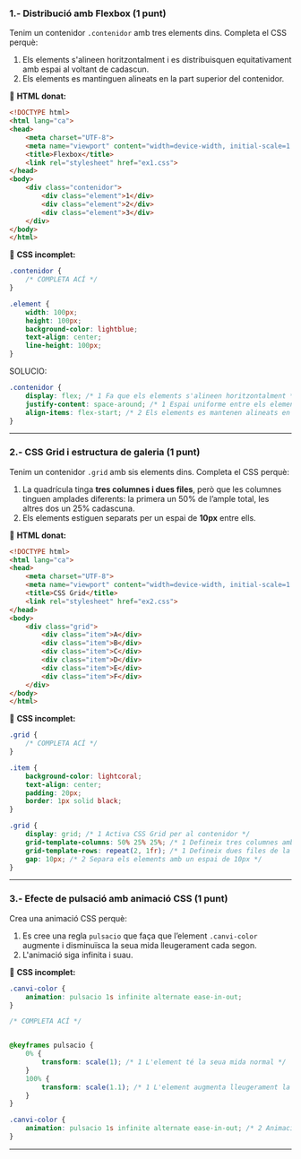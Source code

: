 

### **1.- Distribució amb Flexbox (1 punt)**  
Tenim un contenidor `.contenidor` amb tres elements dins. Completa el CSS perquè:  
1. Els elements s'alineen horitzontalment i es distribuisquen equitativament amb espai al voltant de cadascun.  
2. Els elements es mantinguen alineats en la part superior del contenidor.  

🔹 **HTML donat:**  


```html
<!DOCTYPE html>
<html lang="ca">
<head>
    <meta charset="UTF-8">
    <meta name="viewport" content="width=device-width, initial-scale=1.0">
    <title>Flexbox</title>
    <link rel="stylesheet" href="ex1.css">
</head>
<body>
    <div class="contenidor">
        <div class="element">1</div>
        <div class="element">2</div>
        <div class="element">3</div>
    </div>
</body>
</html>

```



🔹 **CSS incomplet:**  
```css
.contenidor {
    /* COMPLETA ACÍ */
}

.element {
    width: 100px;
    height: 100px;
    background-color: lightblue;
    text-align: center;
    line-height: 100px;
}
```
SOLUCIO:

```css
.contenidor {
    display: flex; /* 1️ Fa que els elements s'alineen horitzontalment */
    justify-content: space-around; /* 1️ Espai uniforme entre els elements */
    align-items: flex-start; /* 2️ Els elements es mantenen alineats en la part superior */
}
```





---

### **2.- CSS Grid i estructura de galeria (1 punt)**  
Tenim un contenidor `.grid` amb sis elements dins. Completa el CSS perquè:  
1. La quadrícula tinga **tres columnes i dues files**, però que les columnes tinguen amplades diferents: la primera un 50% de l’ample total, les altres dos un 25% cadascuna.  
2. Els elements estiguen separats per un espai de **10px** entre ells.  

🔹 **HTML donat:**  

```html
<!DOCTYPE html>
<html lang="ca">
<head>
    <meta charset="UTF-8">
    <meta name="viewport" content="width=device-width, initial-scale=1.0">
    <title>CSS Grid</title>
    <link rel="stylesheet" href="ex2.css">
</head>
<body>
    <div class="grid">
        <div class="item">A</div>
        <div class="item">B</div>
        <div class="item">C</div>
        <div class="item">D</div>
        <div class="item">E</div>
        <div class="item">F</div>
    </div>
</body>
</html>
```


🔹 **CSS incomplet:**  
```css
.grid {
    /* COMPLETA ACÍ */
}

.item {
    background-color: lightcoral;
    text-align: center;
    padding: 20px;
    border: 1px solid black;
}
```


```css
.grid {
    display: grid; /* 1️ Activa CSS Grid per al contenidor */
    grid-template-columns: 50% 25% 25%; /* 1️ Defineix tres columnes amb les amplades indicades */
    grid-template-rows: repeat(2, 1fr); /* 1️ Defineix dues files de la mateixa mida */
    gap: 10px; /* 2️ Separa els elements amb un espai de 10px */
}

```

---

### **3.- Efecte de pulsació amb animació CSS (1 punt)**  
Crea una animació CSS perquè:  
1. Es cree una regla `pulsacio` que faça que l’element `.canvi-color` augmente i disminuïsca la seua mida lleugerament cada segon.  
2. L'animació siga infinita i suau.  

🔹 **CSS incomplet:**  
```css
.canvi-color {
    animation: pulsacio 1s infinite alternate ease-in-out;
}

/* COMPLETA ACÍ */
```
```css

@keyframes pulsacio {
    0% {
        transform: scale(1); /* 1️ L'element té la seua mida normal */
    }
    100% {
        transform: scale(1.1); /* 1️ L'element augmenta lleugerament la seua mida */
    }
}

.canvi-color {
    animation: pulsacio 1s infinite alternate ease-in-out; /* 2️ Animació infinita i suau */
}
```
---

